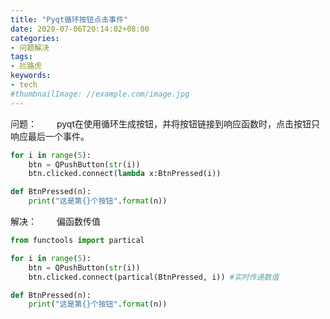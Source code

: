```yaml
---
title: "Pyqt循环按钮点击事件"
date: 2020-07-06T20:14:02+08:00
categories:
- 问题解决
tags:
- 拦路虎
keywords:
- tech
#thumbnailImage: //example.com/image.jpg
---
```


<!--more-->
问题：
　　pyqt在使用循环生成按钮，并将按钮链接到响应函数时，点击按钮只响应最后一个事件。


```python
for i in range(5):
    btn = QPushButton(str(i))
    btn.clicked.connect(lambda x:BtnPressed(i))

def BtnPressed(n):
    print("这是第{}个按钮".format(n))
```

解决：
　　偏函数传值

```python
from functools import partical

for i in range(5):
    btn = QPushButton(str(i))
    btn.clicked.connect(partical(BtnPressed, i)) #实时传递数值

def BtnPressed(n):
    print("这是第{}个按钮".format(n))
```